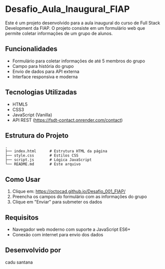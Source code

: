 # Desafio_Aula_Inaugural_FIAP

Este é um projeto desenvolvido para a aula inaugural do curso de Full Stack Development da FIAP. O projeto consiste em um formulário web que permite coletar informações de um grupo de alunos.

## Funcionalidades

- Formulário para coletar informações de até 5 membros do grupo
- Campo para história do grupo
- Envio de dados para API externa
- Interface responsiva e moderna

## Tecnologias Utilizadas

- HTML5
- CSS3
- JavaScript (Vanilla)
- API REST (https://fsdt-contact.onrender.com/contact)

## Estrutura do Projeto

```
.
├── index.html      # Estrutura HTML da página
├── style.css       # Estilos CSS
├── script.js       # Lógica JavaScript
└── README.md       # Este arquivo
```

## Como Usar

1. Clique em: https://octocad.github.io/Desafio_001_FIAP/ 
2. Preencha os campos do formulário com as informações do grupo
3. Clique em "Enviar" para submeter os dados

## Requisitos

- Navegador web moderno com suporte a JavaScript ES6+
- Conexão com internet para envio dos dados

## Desenvolvido por
cadu santana 
